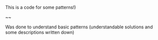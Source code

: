 This is a code for some patterns!)

~~

Was done to understand basic patterns (understandable solutions and some descriptions written down)
